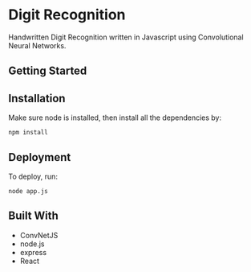 # Digit Recognition

Handwritten Digit Recognition written in Javascript using Convolutional Neural Networks. 

## Getting Started 

## Installation 

Make sure node is installed, then install all the dependencies by:

```
npm install
```

## Deployment

To deploy, run: 
```
node app.js
```

## Built With
* ConvNetJS
* node.js 
* express
* React


